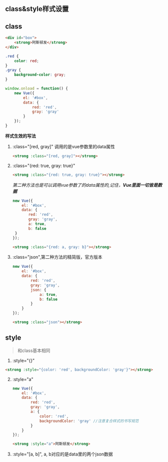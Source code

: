 ## class&style样式设置

class
---

```html
<div id="box">
    <strong>阿斯顿发</strong>
</div>
```

```css
.red {
    color: red;
}
.gray {
    background-color: gray;
}
```

```javascript
window.onload = function() {
    new Vue({
        el: '#box',
        data: {
            red: 'red',
            gray: 'gray'
        }
    });
}
```
**样式生效的写法**

1. :class="[red, gray]" 调用的是vue参数里的data属性

    ```html
    <strong :class="[red, gray]"></strong>       
    ```
    
2. :class="{red: true, gray: true}"
     
     ```html
     <strong :class="{red: true, gray: true}"></strong> 
     ```
     
    _第二种方法也是可以调用vue参数了的data属性的,记住，**Vue里面一切皆是数据**_
    
    ```javascript
    new Vue({
        el: '#box',
        data: {
           red: 'red',
           gray: 'gray',
           a: true,
           b: false
     }   
    });
    ```
    ```html
    <strong :class="{red: a, gray: b}"></strong>
    ```

3. :class="json",第二种方法的精简版，官方版本

    ```javascript
    new Vue({
        el: '#box',
        data: {
            red: 'red',
            gray: 'gray',
            json: {
                a: true,
                b: false
            }
        }
    });
    ```

    ```html
    <strong :class="json"></strong>
    ```
    
style
---
> 和class基本相同

1. :style="{}"

```html
<strong :style="{color: 'red', backgroundColor: 'gray'}"></strong>
```

2. :style="a"

    ```javascript
    new Vue({
        el: '#box',
        data: {
            red: 'red',
            gray: 'gray',
            a: {
                color: 'red',
                backgroundColor: 'gray' //注意复合样式的书写规范
            }
        }
    });
    ```
    
    ```html
    <strong :style="a">阿斯顿发</strong>
    ```
3. :style="[a, b]", a, b对应的是data里的两个json数据






































